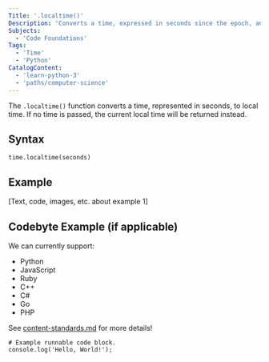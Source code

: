 ```yaml
---
Title: '.localtime()'
Description: 'Converts a time, expressed in seconds since the epoch, and coverts it to the local time.' 
Subjects:
  - 'Code Foundations'
Tags:
  - 'Time'
  - 'Python'
CatalogContent:
  - 'learn-python-3'
  - 'paths/computer-science'
---
```


The `.localtime()` function converts a time, represented in seconds, to local time. If no time is passed, the current local time will be returned instead.

## Syntax

```pseudo
time.localtime(seconds)
```

## Example

[Text, code, images, etc. about example 1]

## Codebyte Example (if applicable)

We can currently support:

- Python
- JavaScript
- Ruby
- C++
- C#
- Go
- PHP

See [content-standards.md](https://github.com/Codecademy/docs/blob/main/documentation/content-standards.md) for more details!

```codebyte/js
# Example runnable code block.
console.log('Hello, World!');
```
